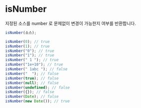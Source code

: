 # isNumber

지정된 소스를 number 로 문제없이 변경이 가능한지 여부를 반환합니다.

```ts
isNumber(소스);
```

```ts
isNumber(0); // true
isNumber(1); // true
isNumber("0"); // true
isNumber("1"); // true
isNumber(" 1 "); // true
isNumber("1e+10"); // true
isNumber(" 1abc "); // false
isNumber("  "); // false
isNumber(true); // false
isNumber(null); // false
isNumber(undefined); // false
isNumber({}); // false
isNumber(Date); // false
isNumber(new Date()); // true
```
